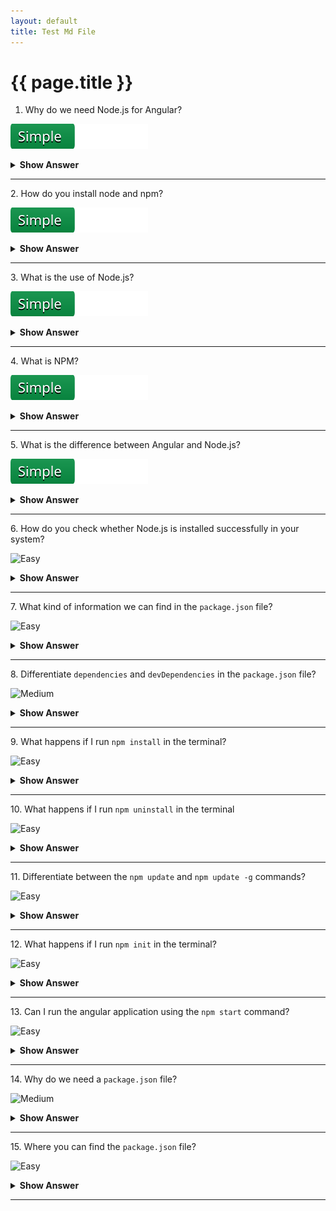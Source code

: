 ```yaml
---
layout: default
title: Test Md File
---
```


<h1> {{ page.title }} </h1>

1. Why do we need Node.js for Angular?

![Easy](https://raw.githubusercontent.com/AbySebastin/mdfiles-check/1760fa08eab534d13e8abc0c3f9518ad7dfddbaf/ComplexityTags/simple%20(2).svg)

<details markdown="1">
<summary><b>Show Answer</b></summary>
<blockquote markdown="1">
  
- We use Node.js and npm as tools for building Angular or React apps.
- Angular is a front-end framework used to create a web application and is written in **Typescript**.
- The **browser only understands JavaScript code**, so we need to compile Typescript (.ts file) to plain JavaScript (.js file).
- We use Node.js and npm to perform this compilation, then we can deploy them in production.

</blockquote> 
</details>

---

2\. How do you install node and npm?

![Easy](https://raw.githubusercontent.com/AbySebastin/mdfiles-check/1760fa08eab534d13e8abc0c3f9518ad7dfddbaf/ComplexityTags/simple%20(2).svg)

<details markdown="1">
<summary><b>Show Answer</b></summary>
<blockquote markdown="1">

- Download Node.js from nodejs.org and install it. 
- The npm CLI gets installed with Node.js by default. 
- To check that you have installed npm, run `npm -v` in a  terminal. 
- **NOTE:** npm can install packages in a node_modules folder in angular working directory.
</blockquote>

</details>

---

3\. What is the use of Node.js?

![Easy](https://raw.githubusercontent.com/AbySebastin/mdfiles-check/1760fa08eab534d13e8abc0c3f9518ad7dfddbaf/ComplexityTags/simple%20(2).svg)

<details markdown="1">
<summary><b>Show Answer</b></summary>
<blockquote markdown="1">
  
- Node.js is an open-source, cross-platform run-time environment built on Chrome's V8 JavaScript engine.
- Node.js is used to execute JavaScript code outside of a web browser. It provides a library of various JavaScript modules, which simplifies the development of web applications.
- Global companies like Netflix, Facebook, Walmart Linkedin, Uber, etc., use Node.js for building their applications. 
  
</blockquote>
</details>

---

4\. What is NPM?

![Easy](https://raw.githubusercontent.com/AbySebastin/mdfiles-check/1760fa08eab534d13e8abc0c3f9518ad7dfddbaf/ComplexityTags/simple%20(2).svg)

<details markdown="1">
<summary><b>Show Answer</b></summary>
<blockquote markdown="1">
 
- NPM stands for Node Package Manager, responsible for managing all the packages and modules for Node.js.

- Node Package Manager provides two main functionalities:
    - Provides online repositories for node.js packages/modules, which are searchable on search.nodejs.org
    - Provides command-line utility to install Node.js packages and also manages Node.js versions and dependencies  
  
</blockquote>
</details>  

---

5\. What is the difference between Angular and Node.js?

![Easy](https://raw.githubusercontent.com/AbySebastin/mdfiles-check/1760fa08eab534d13e8abc0c3f9518ad7dfddbaf/ComplexityTags/simple%20(2).svg)

<details markdown="1">
<summary><b>Show Answer</b></summary>
<blockquote markdown="1">

|                           Angular                           |                                 Node.js                                 |
|:-----------------------------------------------------------:|:-----------------------------------------------------------------------:|
|            It is a frontend development framework           |                     It is a server-side environment                     |
|                 It is written in TypeScript                 |                    It is written in C, C++ languages                    |
| Used for building single-page, client-side web applications | Used for building fast and scalable server-side networking applications |
 
</blockquote>
</details>

---

6\. How do you check whether Node.js is installed successfully in your system?

![Easy](https://github.com/revaturelabs/interviewquestions/blob/dev/ComplexityTags/simple%20(2).svg)

<details markdown="1">
<summary><b>Show Answer</b></summary>
<blockquote markdown="1">

To check that node.js is installed, open the power shell or command prompt (cmd) and type `node –v`. If the node is installed tall properly in your system print something like that v4.4.3.

</blockquote>
</details> 

---
 
7\. What kind of information we can find in the `package.json` file?

![Easy](https://github.com/revaturelabs/interviewquestions/blob/dev/ComplexityTags/simple%20(2).svg)

<details markdown="1">
<summary><b>Show Answer</b></summary>
<blockquote markdown="1">

 `package.json` file is used to store the metadata related to the project such as a project description, the version of the project in a particular distribution, and license information, as well as to store the list of dependency packages.

</blockquote>
</details>  

---
 
8\. Differentiate `dependencies` and `devDependencies` in the `package.json` file?

![Medium](https://github.com/revaturelabs/interviewquestions/blob/dev/ComplexityTags/Medium%20(2).svg)

<details markdown="1">
<summary><b>Show Answer</b></summary>
<blockquote markdown="1">

In `package.json`, regular `dependencies` are packages that are required for your production-ready site or app to work. Production-ready means the online version of your website or app that the audience experiences.

`devDependencies` are packages used for development purposes, e.g for running tests or transpiling your code.

</blockquote>
</details>

---
 
9\. What happens if I run `npm install` in the terminal?

![Easy](https://github.com/revaturelabs/interviewquestions/blob/dev/ComplexityTags/simple%20(2).svg)

<details markdown="1">
<summary><b>Show Answer</b></summary>
<blockquote markdown="1">
The 
`npm install` command is used for installing JavaScript packages on your local computer.

</blockquote>
</details>

---
 
10\. What happens if I run `npm uninstall` in the terminal

![Easy](https://github.com/revaturelabs/interviewquestions/blob/dev/ComplexityTags/simple%20(2).svg)

<details markdown="1">
<summary><b>Show Answer</b></summary>
<blockquote markdown="1">The 

`npm uninstall` command is used to remove installed npm packages on your computer.

</blockquote>
</details>  

---
 
11\. Differentiate between the `npm update` and `npm update -g` commands?

![Easy](https://github.com/revaturelabs/interviewquestions/blob/dev/ComplexityTags/simple%20(2).svg)

<details markdown="1">
<summary><b>Show Answer</b></summary>
<blockquote markdown="1">

The `npm update` command is used to update the node package manager to the latest version.
  
It will also install missing packages.

If the -g flag is specified, this command will update globally installed packages.

If no package name is specified, all packages in the specified location (global or local) will be updated.
  
</blockquote>
</details>

---
 
12\. What happens if I run `npm init` in the terminal?

![Easy](https://github.com/revaturelabs/interviewquestions/blob/dev/ComplexityTags/simple%20(2).svg)

<details markdown="1">
<summary><b>Show Answer</b></summary>
<blockquote markdown="1">

The `npm init` command in the JSON language creates a package.json file for your project’s front end. 

</blockquote>
</details>

---
 
13\. Can I run the angular application using the `npm start` command?

![Easy](https://github.com/revaturelabs/interviewquestions/blob/dev/ComplexityTags/simple%20(2).svg)
<details markdown="1">
<summary><b>Show Answer</b></summary>
<blockquote markdown="1">

 Yes, it can run an angular application.

</blockquote>
</details>

---

14\. Why do we need a `package.json` file?

![Medium](https://github.com/revaturelabs/interviewquestions/blob/dev/ComplexityTags/Medium%20(2).svg)

<details markdown="1">
<summary><b>Show Answer</b></summary>
<blockquote markdown="1">

`package.json` contains just JSON. The main purpose of this file is to hold various metadata related to the project. The file is used to provide the information to the node package manager (NPM) that allows identifying the project and its dependencies.

</blockquote>
</details>

---

15\. Where you can find the `package.json` file?

![Easy](https://github.com/revaturelabs/interviewquestions/blob/dev/ComplexityTags/simple%20(2).svg)

<details markdown="1">
<summary><b>Show Answer</b></summary>
<blockquote markdown="1">

The `package.json` file is normally present in the root directory of a project folder structure.

</blockquote>
</details>

---

